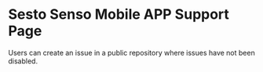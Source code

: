 # Sesto Senso Mobile APP Support Page
Users can create an issue in a public repository where issues have not been disabled.
